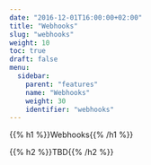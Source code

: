 ```yaml
---
date: "2016-12-01T16:00:00+02:00"
title: "Webhooks"
slug: "webhooks"
weight: 10
toc: true
draft: false
menu:
  sidebar:
    parent: "features"
    name: "Webhooks"
    weight: 30
    identifier: "webhooks"
---
```


{{% h1 %}}Webhooks{{% /h1 %}}

{{% h2 %}}TBD{{% /h2 %}}
